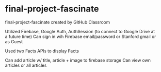 # final-project-fascinate
final-project-fascinate created by GitHub Classroom

Utilized Firebase, Google Auth, AuthSession (to connect to Google Drive at a future time)
Can sign in wih Firebase email/password or Stanford gmail or as Guest

Used two Facts APIs to display Facts

Can add article w/ title, article + image to firebase storage
Can view own articles or all articles
